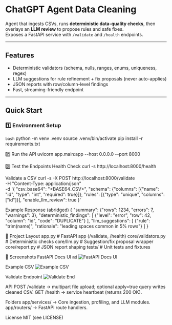 # ChatGPT Agent Data Cleaning

Agent that ingests CSVs, runs **deterministic data-quality checks**, then overlays an **LLM review** to propose rules and safe fixes.  
Exposes a FastAPI service with `/validate` and `/health` endpoints.

---

## Features
- Deterministic validators (schema, nulls, ranges, enums, uniqueness, regex)
- LLM suggestions for rule refinement + fix proposals (never auto-applies)
- JSON reports with row/column-level findings
- Fast, streaming-friendly endpoint

---

## Quick Start

### 1️⃣ Environment Setup
```bash```
python -m venv .venv
source .venv/bin/activate
pip install -r requirements.txt

2️⃣ Run the API
uvicorn app.main:app --host 0.0.0.0 --port 8000

3️⃣ Test the Endpoints
Health Check
curl -s http://localhost:8000/health

Validate a CSV
curl -s -X POST http://localhost:8000/validate \
  -H "Content-Type: application/json" \
  -d '{
    "csv_base64": "<BASE64_CSV>",
    "schema": {"columns": [{"name": "id", "type": "int", "required": true}]},
    "rules": [{"type": "unique", "columns": ["id"]}],
    "enable_llm_review": true
  }'

Example Response (abridged)
{
  "summary": {"rows": 1234, "errors": 7, "warnings": 3},
  "deterministic_findings": [
    {"level": "error", "row": 42, "column": "id", "code": "DUPLICATE"}
  ],
  "llm_suggestions": [
    {"rule": "trim(name)", "rationale": "leading spaces common in 5% rows"}
  ]
}

📂 Project Layout
app.py                  # FastAPI app (/validate, /health)
core/validators.py      # Deterministic checks
core/llm.py             # Suggestion/fix proposal wrapper
core/report.py          # JSON report shaping
tests/                  # Unit tests and fixtures

📸 Screenshots
FastAPI Docs UI
```md```
![FastAPI Docs UI](https://github.com/izharhaq1987/chatgpt-agent-data-cleaning/blob/main/images/docs_ui.png?raw=true)

Example CSV
![Example CSV](https://github.com/izharhaq1987/chatgpt-agent-data-cleaning/blob/main/images/example_csv.png?raw=true)

Validate Endpoint
![Validate End](https://github.com/izharhaq1987/chatgpt-agent-data-cleaning/blob/main/images/validate_ui.png?raw=true)

API
POST /validate → multipart file upload; optional apply=true query writes cleaned CSV.
GET /health → service heartbeat (returns 200 OK).

Folders
app/services/ → Core ingestion, profiling, and LLM modules.
app/routers/ → FastAPI route handlers.

License
MIT (see LICENSE)



